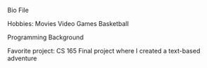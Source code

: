 Bio File

Hobbies:
Movies
Video Games
Basketball

Programming Background

Favorite project: CS 165 Final project where I created a text-based adventure


